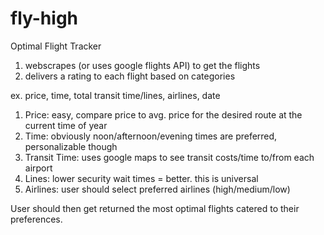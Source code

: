 # fly-high
Optimal Flight Tracker
1. webscrapes (or uses google flights API) to get the flights
2. delivers a rating to each flight based on categories

ex. price, time, total transit time/lines, airlines, date

1. Price: easy, compare price to avg. price for the desired route at the current time of year
2. Time: obviously noon/afternoon/evening times are preferred, personalizable though
3. Transit Time: uses google maps to see transit costs/time to/from each airport
4. Lines: lower security wait times = better. this is universal
5. Airlines: user should select preferred airlines (high/medium/low)

User should then get returned the most optimal flights catered to their preferences.
